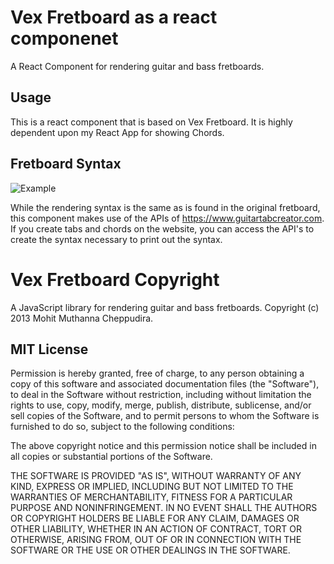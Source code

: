 # Vex Fretboard as a react componenet

A React Component for rendering guitar and bass fretboards.


## Usage

This is a react component that is based on Vex Fretboard. It is highly dependent upon my React App for showing Chords.  

## Fretboard Syntax

![Example](https://github.com/momolarson/fretboard/tree/master/img/example.JPG "Example")

While the rendering syntax is the same as is found in the original fretboard, this component makes use of the 
APIs of https://www.guitartabcreator.com.  If you create tabs and chords on the website, you can access the API's to create the syntax necessary
to print out the syntax. 

# Vex Fretboard Copyright

A JavaScript library for rendering guitar and bass fretboards.
Copyright (c) 2013 Mohit Muthanna Cheppudira.

## MIT License

Permission is hereby granted, free of charge, to any person obtaining a copy
of this software and associated documentation files (the "Software"), to deal
in the Software without restriction, including without limitation the rights
to use, copy, modify, merge, publish, distribute, sublicense, and/or sell
copies of the Software, and to permit persons to whom the Software is
furnished to do so, subject to the following conditions:

The above copyright notice and this permission notice shall be included in
all copies or substantial portions of the Software.

THE SOFTWARE IS PROVIDED "AS IS", WITHOUT WARRANTY OF ANY KIND, EXPRESS OR
IMPLIED, INCLUDING BUT NOT LIMITED TO THE WARRANTIES OF MERCHANTABILITY,
FITNESS FOR A PARTICULAR PURPOSE AND NONINFRINGEMENT. IN NO EVENT SHALL THE
AUTHORS OR COPYRIGHT HOLDERS BE LIABLE FOR ANY CLAIM, DAMAGES OR OTHER
LIABILITY, WHETHER IN AN ACTION OF CONTRACT, TORT OR OTHERWISE, ARISING FROM,
OUT OF OR IN CONNECTION WITH THE SOFTWARE OR THE USE OR OTHER DEALINGS IN
THE SOFTWARE.


